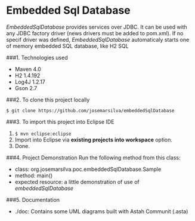 Embedded Sql Database
===============================
*EmbeddedSqlDatabase* provides services over JDBC. It can be used with any JDBC
factory driver (news drivers must be added to pom.xml). If no specif driver was
defined, *EmbeddedSqlDatabase* automaticaly starts one of memory embedded   SQL 
database, like H2 SQL 

###1. Technologies used
* Maven 4.0
* H2 1.4.192
* Log4J 1.2.17
* Gson 2.7

###2. To clone this project locally
```shell
$ git clone https://github.com/josemarsilva/embeddedSqlDatabase
```

###3. To import this project into Eclipse IDE
1. ```$ mvn eclipse:eclipse```
2. Import into Eclipse via **existing projects into workspace** option.
3. Done.

###4. Project Demonstration
Run the following method from this class:
* class: org.josemarsilva.poc.embeddedSqlDatabase.Sample
* method: main()
* expected resource: a little demonstration of use of *embeddedSqlDatabase*

###5. Documentation
* ./doc: Contains some UML diagrams built with Astah Communit (.asta)
